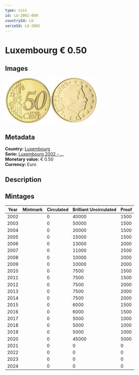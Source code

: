 ```yaml
---
type: coin
id: LU-2002-050
countryId: LU
serieId: LU-2002
---
```


# Luxembourg € 0.50

## Images

<img src="../../../Images/common-2002-050.webp" height="150" alt="Front image"><img src="Images/luxembourg-2002-050.webp" height="150" alt="Back image">

## Metadata

**Country:** [Luxembourg](../index.md)\
**Serie:** [Luxembourg 2002 - ...](index.md)\
**Monetary value:** € 0.50\
**Currency:** Euro

## Description

## Mintages

| Year | Mintmark | Circulated | Brilliant Uncirculated | Proof |
| ---- | -------- | ---------- | ---------------------- | ----- |
| 2002 |          | 0          | 40000                  | 1500  |
| 2003 |          | 0          | 50000                  | 1500  |
| 2004 |          | 0          | 20000                  | 1500  |
| 2005 |          | 0          | 15000                  | 1500  |
| 2006 |          | 0          | 13000                  | 2000  |
| 2007 |          | 0          | 11000                  | 2500  |
| 2008 |          | 0          | 10000                  | 2000  |
| 2009 |          | 0          | 10000                  | 2000  |
| 2010 |          | 0          | 7500                   | 1500  |
| 2011 |          | 0          | 7500                   | 1500  |
| 2012 |          | 0          | 7500                   | 2000  |
| 2013 |          | 0          | 7500                   | 2000  |
| 2014 |          | 0          | 7500                   | 2000  |
| 2015 |          | 0          | 6000                   | 1500  |
| 2016 |          | 0          | 6000                   | 1500  |
| 2017 |          | 0          | 5000                   | 1000  |
| 2018 |          | 0          | 5000                   | 1000  |
| 2019 |          | 0          | 5000                   | 1000  |
| 2020 |          | 0          | 45000                  | 5000  |
| 2021 |          | 0          | 0                      | 0     |
| 2022 |          | 0          | 0                      | 0     |
| 2023 |          | 0          | 0                      | 0     |
| 2024 |          | 0          | 0                      | 0     |
